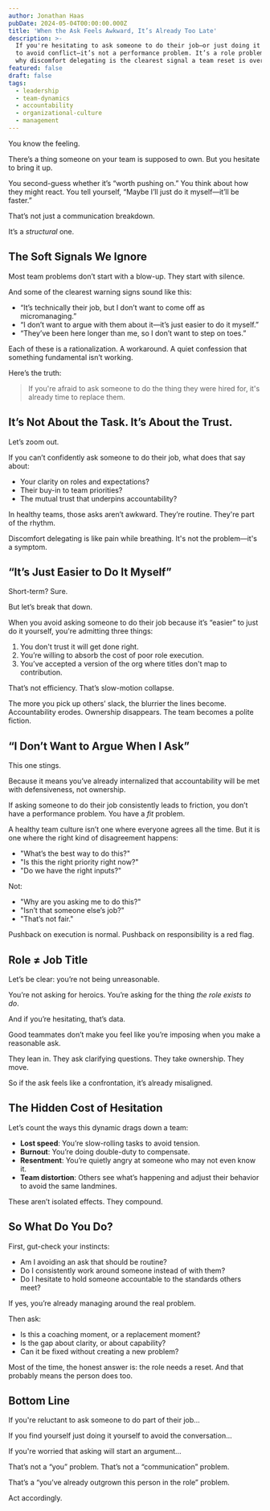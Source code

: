 ```yaml
---
author: Jonathan Haas
pubDate: 2024-05-04T00:00:00.000Z
title: 'When the Ask Feels Awkward, It’s Already Too Late'
description: >-
  If you're hesitating to ask someone to do their job—or just doing it yourself
  to avoid conflict—it’s not a performance problem. It’s a role problem. Here's
  why discomfort delegating is the clearest signal a team reset is overdue.
featured: false
draft: false
tags:
  - leadership
  - team-dynamics
  - accountability
  - organizational-culture
  - management
---
```


You know the feeling.

There’s a thing someone on your team is supposed to own. But you hesitate to bring it up.

You second-guess whether it’s “worth pushing on.” You think about how they might react. You tell yourself, “Maybe I’ll just do it myself—it’ll be faster.”

That’s not just a communication breakdown.

It’s a _structural_ one.

## The Soft Signals We Ignore

Most team problems don’t start with a blow-up. They start with silence.

And some of the clearest warning signs sound like this:

- “It’s technically their job, but I don’t want to come off as micromanaging.”
- “I don’t want to argue with them about it—it’s just easier to do it myself.”
- “They’ve been here longer than me, so I don’t want to step on toes.”

Each of these is a rationalization. A workaround. A quiet confession that something fundamental isn’t working.

Here’s the truth:

> If you're afraid to ask someone to do the thing they were hired for, it's already time to replace them.

## It’s Not About the Task. It’s About the Trust.

Let’s zoom out.

If you can’t confidently ask someone to do their job, what does that say about:

- Your clarity on roles and expectations?
- Their buy-in to team priorities?
- The mutual trust that underpins accountability?

In healthy teams, those asks aren’t awkward. They’re routine. They're part of the rhythm.

Discomfort delegating is like pain while breathing. It's not the problem—it's a symptom.

## “It’s Just Easier to Do It Myself”

Short-term? Sure.

But let’s break that down.

When you avoid asking someone to do their job because it’s “easier” to just do it yourself, you're admitting three things:

1. You don't trust it will get done right.
1. You’re willing to absorb the cost of poor role execution.
1. You’ve accepted a version of the org where titles don't map to contribution.

That’s not efficiency. That’s slow-motion collapse.

The more you pick up others’ slack, the blurrier the lines become. Accountability erodes. Ownership disappears. The team becomes a polite fiction.

## “I Don’t Want to Argue When I Ask”

This one stings.

Because it means you’ve already internalized that accountability will be met with defensiveness, not ownership.

If asking someone to do their job consistently leads to friction, you don’t have a performance problem. You have a _fit_ problem.

A healthy team culture isn’t one where everyone agrees all the time. But it is one where the right kind of disagreement happens:

- "What’s the best way to do this?"
- "Is this the right priority right now?"
- "Do we have the right inputs?"

Not:

- "Why are you asking me to do this?"
- "Isn’t that someone else’s job?"
- "That’s not fair."

Pushback on execution is normal. Pushback on responsibility is a red flag.

## Role ≠ Job Title

Let’s be clear: you’re not being unreasonable.

You’re not asking for heroics. You’re asking for the thing _the role exists to do_.

And if you’re hesitating, that’s data.

Good teammates don’t make you feel like you’re imposing when you make a reasonable ask.

They lean in. They ask clarifying questions. They take ownership. They move.

So if the ask feels like a confrontation, it’s already misaligned.

## The Hidden Cost of Hesitation

Let’s count the ways this dynamic drags down a team:

- **Lost speed**: You’re slow-rolling tasks to avoid tension.
- **Burnout**: You’re doing double-duty to compensate.
- **Resentment**: You’re quietly angry at someone who may not even know it.
- **Team distortion**: Others see what’s happening and adjust their behavior to avoid the same landmines.

These aren’t isolated effects. They compound.

## So What Do You Do?

First, gut-check your instincts:

- Am I avoiding an ask that should be routine?
- Do I consistently work around someone instead of with them?
- Do I hesitate to hold someone accountable to the standards others meet?

If yes, you’re already managing around the real problem.

Then ask:

- Is this a coaching moment, or a replacement moment?
- Is the gap about clarity, or about capability?
- Can it be fixed without creating a new problem?

Most of the time, the honest answer is: the role needs a reset. And that probably means the person does too.

## Bottom Line

If you're reluctant to ask someone to do part of their job...

If you find yourself just doing it yourself to avoid the conversation...

If you're worried that asking will start an argument...

That’s not a “you” problem. That’s not a “communication” problem.

That’s a “you’ve already outgrown this person in the role” problem.

Act accordingly.
